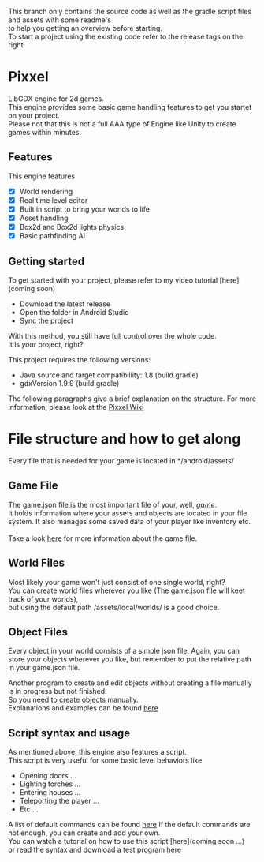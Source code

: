 This branch only contains the source code as well as the gradle script files and assets with some readme's<br>
to help you getting an overview before starting.<br>
To start a project using the existing code refer to the release tags on the right.

# Pixxel
LibGDX engine for 2d games.<br>
This engine provides some basic game handling features to get you startet on your project.<br>
Please not that this is not a full AAA type of Engine like Unity to create games within minutes.<br>

## Features
This engine features
 - [x] World rendering
 - [x] Real time level editor
 - [x] Built in script to bring your worlds to life
 - [x] Asset handling
 - [x] Box2d and Box2d lights physics
 - [x] Basic pathfinding AI

## Getting started
To get started with your project, please refer to my video tutorial [here](coming soon)

- Download the latest release
- Open the folder in Android Studio
- Sync the project

With this method, you still have full control over the whole code.<br>
It is <i>your</i> project, right?

This project requires the following versions:
- Java source and target compatibillity: 1.8 (build.gradle)
- gdxVersion 1.9.9 (build.gradle)

The following paragraphs give a brief explanation on the structure.
For more information, please look at the [Pixxel Wiki](https://github.com/DevKevYT/Pixxel/wiki)

# File structure and how to get along
Every file that is needed for your game is located in */android/assets/<br>

## Game File
The game.json file is the most important file of your, well, <i>game</i>.<br>
It holds information where your assets and objects are located in your file system.
It also manages some saved data of your player like inventory etc.<br><br>
Take a look [here](../pixxel-doc/assets/local/README.md) for more information about the game file.

## World Files
Most likely your game won't just consist of one single world, right?<br>
You can create world files wherever you like (The game.json file will keet track of your worlds),<br>
but using the default path /assets/local/worlds/ is a good choice.

## Object Files
Every object in your world consists of a simple json file.
Again, you can store your objects wherever you like, but remember to put the relative path in your game.json file.<br>

Another program to create and edit objects without creating a file manually is in progress but not finished.<br>
So you need to create objects manually.<br>
Explanations and examples can be found [here](../pixxel-doc/assets/local/Demo/)

## Script syntax and usage
As mentioned above, this engine also features a script.<br>
This script is very useful for some basic level behaviors like
- Opening doors ...
- Lighting torches ...
- Entering houses ...
- Teleporting the player ...
- Etc ...

A list of default commands can be found [here](../pixxel-doc/assets/local/Demo/)
If the default commands are not enough, you can create and add your own.<br>
You can watch a tutorial on how to use this script [here](coming soon ...)<br>
or read the syntax and download a test program [here](https://github.com/DevKevYT/devscript)
